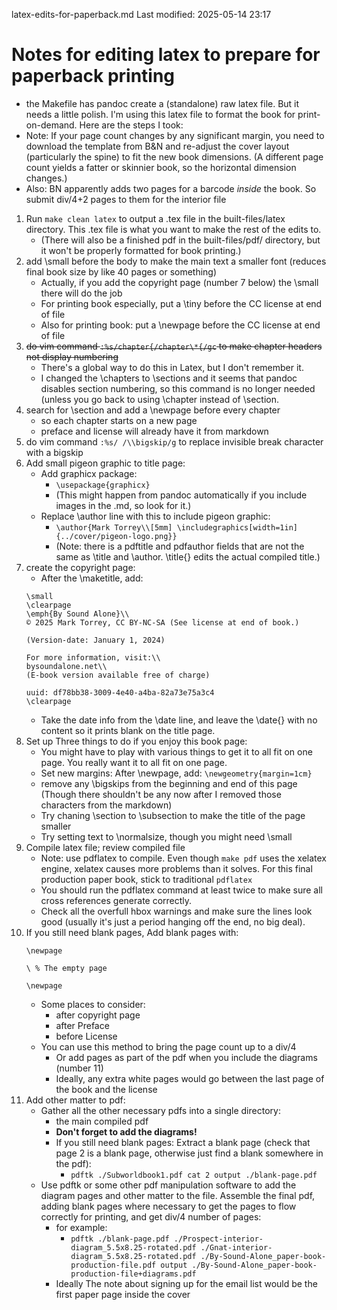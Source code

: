 latex-edits-for-paperback.md
Last modified: 2025-05-14 23:17

# Notes for editing latex to prepare for paperback printing

* the Makefile has pandoc create a (standalone) raw latex file. But it needs a little polish. I'm using this latex file to format the book for print-on-demand. Here are the steps I took:
* Note: If your page count changes by any significant margin, you need to download the template from B&N and re-adjust the cover layout (particularly the spine) to fit the new book dimensions. (A different page count yields a fatter or skinnier book, so the horizontal dimension changes.)
* Also: BN apparently adds two pages for a barcode _inside_ the book. So submit div/4+2 pages to them for the interior file

1. Run `make clean latex` to output a .tex file in the built-files/latex directory. This .tex file is what you want to make the rest of the edits to.
	* (There will also be a finished pdf in the built-files/pdf/ directory, but it won't be properly formatted for book printing.)
2. add \small before the body to make the main text a smaller font (reduces final book size by like 40 pages or something)
	* Actually, if you add the copyright page (number 7 below) the \small there will do the job
	* For printing book especially, put a \tiny before the CC license at end of file
	* Also for printing book: put a \newpage before the CC license at end of file
3. ~~do vim command `:%s/chapter{/chapter\*{/gc` to make chapter headers not display numbering~~
	* There's a global way to do this in Latex, but I don't remember it.
	* I changed the \chapters to \sections and it seems that pandoc disables section numbering, so this command is no longer needed (unless you go back to using \chapter instead of \section.
4. search for \section and add a \newpage before every chapter
	* so each chapter starts on a new page
	* preface and license will already have it from markdown
5. do vim command `:%s/ /\\bigskip/g` to replace invisible break character with a bigskip
6. Add small pigeon graphic to title page:
	* Add graphicx package:
		* `\usepackage{graphicx}`
		* (This might happen from pandoc automatically if you include images in the .md, so look for it.)
	* Replace \author line with this to include pigeon graphic:
		* `\author{Mark Torrey\\[5mm] \includegraphics[width=1in]{../cover/pigeon-logo.png}}`
		* (Note: there is a pdftitle and pdfauthor fields that are not the same as \title and \author. \title{} edits the actual compiled title.)
7. create the copyright page:
	* After the \maketitle, add:
	```
	\small
	\clearpage
	\emph{By Sound Alone}\\
	© 2025 Mark Torrey, CC BY-NC-SA (See license at end of book.)

	(Version-date: January 1, 2024)

	For more information, visit:\\
	bysoundalone.net\\
    (E-book version available free of charge)
	
	uuid: df78bb38-3009-4e40-a4ba-82a73e75a3c4
	\clearpage
	```
	* Take the date info from the \date line, and leave the \date{} with no content so it prints blank on the title page.
8. Set up Three things to do if you enjoy this book page:
    * You might have to play with various things to get it to all fit on one page. You really want it to all fit on one page.
    * Set new margins: After \newpage, add: `\newgeometry{margin=1cm}`
    * remove any \bigskips from the beginning and end of this page (Though there shouldn't be any now after I removed those characters from the markdown)
    * Try chaning \section to \subsection to make the title of the page smaller
	* Try setting text to \normalsize, though you might need \small 
9. Compile latex file; review compiled file
	* Note: use pdflatex to compile. Even though `make pdf` uses the xelatex engine, xelatex causes more problems than it solves. For this final production paper book, stick to traditional `pdflatex`
    * You should run the pdflatex command at least twice to make sure all cross references generate correctly.
    * Check all the overfull hbox warnings and make sure the lines look good (usually it's just a period hanging off the end, no big deal).
10. If you still need blank pages, Add blank pages with:
	```
	\newpage 

	\ % The empty page

	\newpage
	```
	* Some places to consider:
		* after copyright page 
		* after Preface
		* before License 
	* You can use this method to bring the page count up to a div/4
		* Or add pages as part of the pdf when you include the diagrams (number 11)
		* Ideally, any extra white pages would go between the last page of the book and the license
11. Add other matter to pdf:
	* Gather all the other necessary pdfs into a single directory:
		* the main compiled pdf
		* **Don't forget to add the diagrams!**
		* If you still need blank pages: Extract a blank page (check that page 2 is a blank page, otherwise just find a blank somewhere in the pdf):
			* `pdftk ./Subworldbook1.pdf cat 2 output ./blank-page.pdf`
	* Use pdftk or some other pdf manipulation software to add the diagram pages and other matter to the file. Assemble the final pdf, adding blank pages where necessary to get the pages to flow correctly for printing, and get div/4 number of pages:
        * for example:
            * `pdftk ./blank-page.pdf ./Prospect-interior-diagram_5.5x8.25-rotated.pdf ./Gnat-interior-diagram_5.5x8.25-rotated.pdf ./By-Sound-Alone_paper-book-production-file.pdf output ./By-Sound-Alone_paper-book-production-file+diagrams.pdf`
 		* Ideally The note about signing up for the email list would be the first paper page inside the cover

